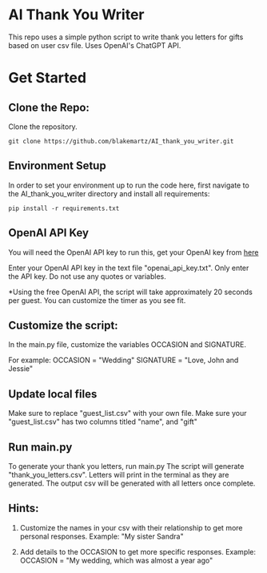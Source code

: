 # AI Thank You Writer
This repo uses a simple python script to write thank you letters for gifts based on user csv file. Uses OpenAI's ChatGPT API.

# Get Started

## Clone the Repo:
Clone the repository. 
```shell
git clone https://github.com/blakemartz/AI_thank_you_writer.git
```

## Environment Setup
In order to set your environment up to run the code here, first navigate to the AI_thank_you_writer directory and install all requirements:

```shell
pip install -r requirements.txt
```

## OpenAI API Key 
You will need the OpenAI API key to run this, get your OpenAI key from [here](https://platform.openai.com/account/api-keys)

Enter your OpenAI API key in the text file "openai_api_key.txt".
Only enter the API key. Do not use any quotes or variables.

*Using the free OpenAI API, the script will take approximately 20 seconds per guest. You can customize the timer as you see fit.

## Customize the script:
In the main.py file, customize the variables OCCASION and SIGNATURE. 

For example:
OCCASION = "Wedding"
SIGNATURE = "Love, John and Jessie"

## Update local files
Make sure to replace "guest_list.csv" with your own file.
Make sure your "guest_list.csv" has two columns titled "name", and "gift"

## Run main.py
To generate your thank you letters, run main.py
The script will generate "thank_you_letters.csv". 
Letters will print in the terminal as they are generated. 
The output csv will be generated with all letters once complete.

## Hints:
1. Customize the names in your csv with their relationship to get more personal responses.
Example:
"My sister Sandra"

2. Add details to the OCCASION to get more specific responses. 
Example: OCCASION = "My wedding, which was almost a year ago"




